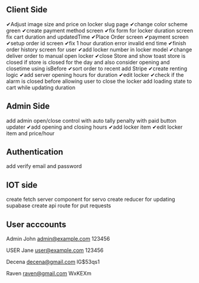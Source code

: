 ## Client Side

✔Adjust image size and price on locker slug page
✔change color scheme green
✔create payment method screen
✔fix form for locker duration screen fix cart duration and updatedTime
✔Place Order screen
✔payment screen
✔setup order id screen
✔fix 1 hour duration error invalid end time
✔finish order history screen for user
✔add locker number in locker model
✔change deliver order to manual open locker
✔close Store and show toast store is closed if store is closed for the day and also consider opening and closetime using isBefore
✔sort order to recent
add Stripe
✔create renting logic
✔add server opening hours for duration
✔edit locker
✔check if the alarm is closed before allowing user to close the locker
add loading state to cart while updating duration

## Admin Side

add admin open/close control with auto tally penalty with paid button updater
✔add opening and closing hours
✔add locker item
✔edit locker item and price/hour

## Authentication

add verify email and password

## IOT side

create fetch server component for servo
create reducer for updating supabase
create api route for put requests

## User acccounts

Admin
John
admin@example.com
123456

USER
Jane
user@example.com
123456

Decena
decena@gmail.com
lG$53qs1

Raven
raven@gmail.com
WxKEXm
